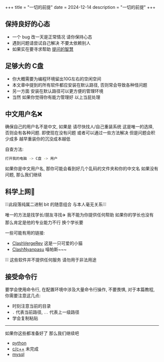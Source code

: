 +++
title = "一切的前提"
date = 2024-12-14
description = "一切的前提"
+++

## 保持良好的心态

- 一个 bug 改一天是正常情况 请你保持心态
- 遇到问题请尝试自己解决 不要太依赖别人
- 如果实在要寻求帮助 [提问的智慧](https://github.com/ryanhanwu/How-To-Ask-Questions-The-Smart-Way)

## 足够大的 C盘

- 你大概需要为编程环境留出10G左右的空闲空间
- 本文章中提到的所有软件都应安装在默认路径, 否则常会导致各种怪问题
- 另一方面 安装在默认路径可以更方便的管理环境
- 当然 如果你觉得你有能力管理好 以上当屁处理

## 中文用户名❌

确保自己的用户名不是中文, 如果是 请尽快找人/自己重装系统 这是唯一的选择, 否则会有各种问题. 即使现在没有问题 或者可以通过一些方法解决 但是问题会积少成多 越早重装你的沉没成本越低

自查方法:

```bash
打开我的电脑 -> C盘 -> 用户
```

如果你是中文用户名, 那你可能会看到好几个乱码的文件夹和你的中文名
如果没有问题, 那么我们继续

## 科学上网🚀

❕❕❕此段落纯属二进制 bit 的随意组合 与本人毫无关系❕❕❕

唯一的方法是找学长/朋友寻找✈️ 我不能为你提供任何帮助 如果你的学长也没有 那么肯定是他的专业能力不行 换个学长要

一些可能有用的链接:

- [ClashVergeRev](https://github.com/clash-verge-rev/clash-verge-rev) 这是一只可爱的小猫
- [ClashNyanpasu](https://github.com/LibNyanpasu/clash-nyanpasu) 喵帕斯~~~

❕❕❕ 这些软件并不提供任何服务 请勿用于非法用途

## 接受命令行

要学会使用命令行, 在配置环境中涉及大量命令行操作, 不要畏惧, 对于本篇教程, 你需要注意这几点:

- 时刻注意当前的目录
- `.` 代表当前路径, `..` 代表上一级路径
- 学会复制粘贴

---

如果你这些都准备好了 那么我们继续吧

- [python](/environment-setup/python)
- [c/c++](/environment-setup/c-cpp) 未完成
- [mysql](/environment-setup/mysql)

